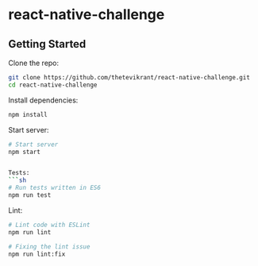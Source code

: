 # react-native-challenge

## Getting Started

Clone the repo:
```sh
git clone https://github.com/thetevikrant/react-native-challenge.git
cd react-native-challenge
```

Install dependencies:
```sh
npm install
```

Start server:
```sh
# Start server
npm start


Tests:
```sh
# Run tests written in ES6 
npm run test
```

Lint:
```sh
# Lint code with ESLint
npm run lint

# Fixing the lint issue
npm run lint:fix
```
